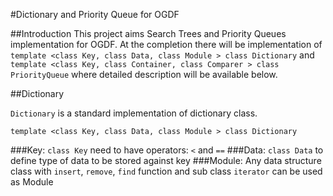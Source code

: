 #Dictionary and Priority Queue for OGDF

##Introduction
This project aims Search Trees and Priority Queues implementation for OGDF. At the completion there will be implementation of `template <class Key, class Data, class Module > class Dictionary` and `template <class Key, class Container, class Comparer > class PriorityQueue` where detailed description will be available below.

##Dictionary

`Dictionary` is a standard implementation of dictionary class.

`template <class Key, class Data, class Module > class Dictionary`

###Key:
`class Key` need to have operators: `<` and `==`
###Data:
`class Data` to define type of data to be stored against key
###Module:
Any data structure class with `insert`, `remove`, `find` function and sub class `iterator` can be used as Module

